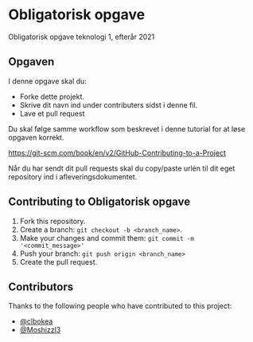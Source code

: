 # Obligatorisk opgave
Obligatorisk opgave teknologi 1, efterår 2021

## Opgaven
I denne opgave skal du:
* Forke dette projekt.
* Skrive dit navn ind under contributers sidst i denne fil.
* Lave et pull request

Du skal følge samme workflow som beskrevet i denne tutorial for at løse opgaven korrekt.

https://git-scm.com/book/en/v2/GitHub-Contributing-to-a-Project

Når du har sendt dit pull requests skal du copy/paste urlén til dit eget repository ind i afleveringsdokumentet.

## Contributing to Obligatorisk opgave

1. Fork this repository.
2. Create a branch: `git checkout -b <branch_name>`.
3. Make your changes and commit them: `git commit -m '<commit_message>'`
4. Push your branch: `git push origin <branch_name>`
5. Create the pull request.


## Contributors

Thanks to the following people who have contributed to this project:

* [@clbokea](https://github.com/clbokea)
* [@Moshizzl3](https://github.com/Moshizzl3)

